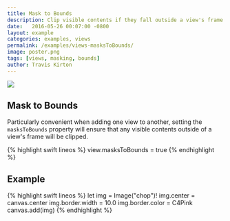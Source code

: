 ```yaml
---
title: Mask to Bounds
description: Clip visible contents if they fall outside a view's frame.
date:   2016-05-26 00:07:00 -0800
layout: example
categories: examples, views
permalink: /examples/views-masksToBounds/
image: poster.png
tags: [views, masking, bounds]
author: Travis Kirton
---
```

![](masksToBounds.png)

## Mask to Bounds
Particularly convenient when adding one view to another, setting the `masksToBounds` property will ensure that any visible contents outside of a view's frame will be clipped.

{% highlight swift lineos %}
view.masksToBounds = true
{% endhighlight %}

## Example
{% highlight swift lineos %}
let img = Image("chop")!
img.center = canvas.center
img.border.width = 10.0
img.border.color = C4Pink
canvas.add(img)
{% endhighlight %}
